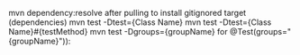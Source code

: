 mvn dependency:resolve after pulling to install gitignored target (dependencies)
mvn test -Dtest={Class Name}
mvn test -Dtest={Class Name}#{testMethod}
mvn test -Dgroups={groupName} for @Test(groups="{groupName}")):
